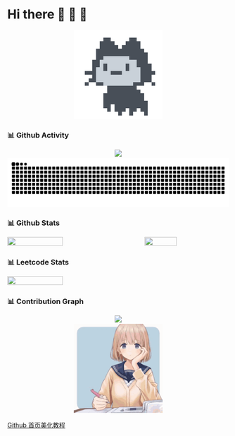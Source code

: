 # Hi there 👋 🤗 👋

<center class='img'><img src="Pics/mona-loading-dark.gif" width=40%></center>



<!-- ![](https://github.githubassets.com/images/mona-loading-dark.gif) -->

<!--
**leizhenyu-lzy/leizhenyu-lzy** is a ✨ _special_ ✨ repository because its `README.md` (this file) appears on your GitHub profile.

Here are some ideas to get you started:

- 🔭 I’m currently working on ...
- 🌱 I’m currently learning ...
- 👯 I’m looking to collaborate on ...
- 🤔 I’m looking for help with ...
- 💬 Ask me about ...
- 📫 How to reach me: ...
- 😄 Pronouns: ...
- ⚡ Fun fact: ...
-->

### 📊 Github Activity

<div align=center>
  <picture style="width: 75%;">
    <source media="(prefers-color-scheme: dark)" srcset="https://github-readme-streak-stats.herokuapp.com?user=leizhenyu-lzy&theme=tokyonight&hide_border=true" />
    <img src="https://github-readme-streak-stats.herokuapp.com?user=leizhenyu-lzy&theme=tokyonight_duo&hide_border=true" />
  </picture>
</div>

<picture>
  <source media="(prefers-color-scheme: dark)" srcset="https://raw.githubusercontent.com/leizhenyu-lzy/leizhenyu-lzy/output/github-contribution-grid-snake-dark.svg">
  <source media="(prefers-color-scheme: light)" srcset="https://raw.githubusercontent.com/leizhenyu-lzy/leizhenyu-lzy/output/github-contribution-grid-snake.svg">
  <img alt="github contribution grid snake animation" src="https://raw.githubusercontent.com/leizhenyu-lzy/leizhenyu-lzy/output/github-contribution-grid-snake.svg">
</picture>

### 📊 Github Stats
<div style="display:flex; justify-content: space-between; align-items: center;">
  <img src="https://github-readme-stats.vercel.app/api?username=leizhenyu-lzy&layout=compact&theme=react&hide_border=true&bg_color=1F222E&title_color=F85D7F&icon_color=F8D866&show_icons=true" width="50%" height="50%" />
  <img src="https://github-readme-stats.vercel.app/api/top-langs/?username=leizhenyu-lzy&layout=compact&theme=react&hide_border=true&bg_color=1F222E&title_color=F85D7F&icon_color=F8D866&hide=css" width="38%" height="38%" />
</div>

### 📊 Leetcode Stats
<div style="display:flex; justify-content: space-between; align-items: center;">
  <img src="https://leetcard.jacoblin.cool/18117265656y?theme=nord&ext=heatmap" width="50%" height="50%" align=center/>
</div>



### 📊 Contribution Graph
<div align="center"> <img src="https://github-readme-activity-graph.vercel.app/graph?username=leizhenyu-lzy&theme=github" /> </div>
<!-- [![leizhenyu-lzy's github activity graph](https://github-readme-activity-graph.vercel.app/graph?username=leizhenyu-lzy)](https://github.com/leizhenyu-lzy/github-readme-activity-graph) -->




<center class='img'><img src="Pics/penspinning-anime-girl.gif" width=40%></center>

[Github 首页美化教程](https://zhuanlan.zhihu.com/p/454597068)
